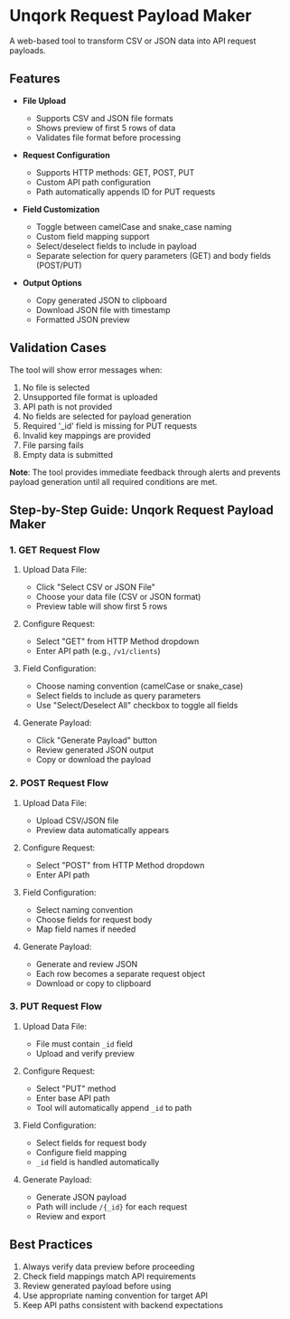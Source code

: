 # Unqork Request Payload Maker

A web-based tool to transform CSV or JSON data into API request payloads.

## Features

- **File Upload**
  - Supports CSV and JSON file formats
  - Shows preview of first 5 rows of data
  - Validates file format before processing

- **Request Configuration**
  - Supports HTTP methods: GET, POST, PUT
  - Custom API path configuration
  - Path automatically appends ID for PUT requests

- **Field Customization**
  - Toggle between camelCase and snake_case naming
  - Custom field mapping support
  - Select/deselect fields to include in payload
  - Separate selection for query parameters (GET) and body fields (POST/PUT)

- **Output Options**
  - Copy generated JSON to clipboard
  - Download JSON file with timestamp
  - Formatted JSON preview

## Validation Cases

The tool will show error messages when:

1. No file is selected
2. Unsupported file format is uploaded
3. API path is not provided
4. No fields are selected for payload generation
5. Required '_id' field is missing for PUT requests
6. Invalid key mappings are provided
7. File parsing fails
8. Empty data is submitted

**Note**: The tool provides immediate feedback through alerts and prevents payload generation until all required conditions are met.

## Step-by-Step Guide: Unqork Request Payload Maker

### 1. GET Request Flow

1. Upload Data File:
   - Click "Select CSV or JSON File"
   - Choose your data file (CSV or JSON format)
   - Preview table will show first 5 rows

2. Configure Request:
   - Select "GET" from HTTP Method dropdown
   - Enter API path (e.g., `/v1/clients`)

3. Field Configuration:
   - Choose naming convention (camelCase or snake_case)
   - Select fields to include as query parameters
   - Use "Select/Deselect All" checkbox to toggle all fields

4. Generate Payload:
   - Click "Generate Payload" button
   - Review generated JSON output
   - Copy or download the payload

### 2. POST Request Flow

1. Upload Data File:
   - Upload CSV/JSON file
   - Preview data automatically appears

2. Configure Request:
   - Select "POST" from HTTP Method dropdown
   - Enter API path

3. Field Configuration:
   - Select naming convention
   - Choose fields for request body
   - Map field names if needed

4. Generate Payload:
   - Generate and review JSON
   - Each row becomes a separate request object
   - Download or copy to clipboard

### 3. PUT Request Flow

1. Upload Data File:
   - File must contain `_id` field
   - Upload and verify preview

2. Configure Request:
   - Select "PUT" method
   - Enter base API path
   - Tool will automatically append `_id` to path

3. Field Configuration:
   - Select fields for request body
   - Configure field mapping
   - `_id` field is handled automatically

4. Generate Payload:
   - Generate JSON payload
   - Path will include `/{_id}` for each request
   - Review and export

## Best Practices

1. Always verify data preview before proceeding
2. Check field mappings match API requirements
3. Review generated payload before using
4. Use appropriate naming convention for target API
5. Keep API paths consistent with backend expectations